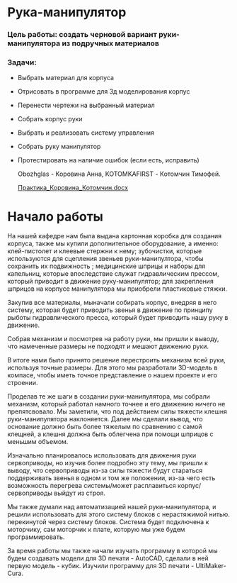 # Рука-манипулятор


### Цель работы: создать черновой вариант руки-манипулятора из подручных материалов 
### Задачи: 
* Выбрать материал для корпуса 
* Отрисовать в программе для 3д моделирования корпус 
* Перенести чертежи на выбранный материал 
* Собрать корпус руки 
* Выбрать и реализовать систему управления 
* Собрать руку манипулятор 
* Протестировать на наличие ошибок (если есть, исправить)


  Obozhglas - Коровина Анна, KOTOMKAFIRST - Котомчин Тимофей.


  [Практика_Коровина_Котомчин.docx](https://github.com/Obozhglas/arm-manipulator/files/11981893/_._.docx)


# Начало работы
  На нашей кафедре нам была выдана картонная коробка для создания корпуса, также мы купили дополнительное оборудование, а именно: клей-пистолет и клеевые стержни к нему; зубочистки, которые используются для сцепления звеньев руки-манипултора, чтобы сохранить их подвижность ; медицинские шприцы и наборы для капельниц, которые впоследствие служат гидравлическим прессом, который приводит в движение руку-манипулятор; для закрепления шприцов на корпусе манипулятора мы приобрели пластиковые стяжки.

  Закупив все материалы, мыначали собирать корпус, внедряя в него систему, которая будет приводить звенья в движение по принципу рыботы гидравлического пресса, который будет приводить нашу руку в движение.
  
  Собрав механизм и посмотрев на работу руки, мы пришли к выводу, что намеченные размеры не подходят и мешают движению руки. 
  
  В итоге нами было принято решение перестроить механизм всей руки, используя точные размеры. Для этого мы разработали 3D-модель в компасе, чтобы иметь точное представление о нашем проекте и его строении.
  
  Проделав те же шаги в создании руки-манипулятора, мы собрали механизм, который работал намного точнее и его движению ничего не препятсвовало. Мы заметили, что под действием силы тяжести клешня руки-манипулятора наклоняется. Далее мы сделали вывод, что основание должно быть более тяжелым по сравнению с самой клещней, а клешня должна быть облегчена при помощи шприцов с меньшим объемом. 

  Изначально планировалось использовать для движения руки сервоприводы, но изучив более подробно эту тему, мы пришли к выводу, что сервоприводы из-за силы тяжести будут стараться поддерживать звенья в одном и том же положении, из-за чего есть возможность перегрева системы/может расплавиться корпус/сервоприводы выйдут из строя. 

  Мы также думали над автоматизацией нашей руки-манипулятора, и решили использовать для этого систему блоков с нерастяжимой нитью. перекинутой через систему блоков. Система будет подключена к моторчику, сам моторчик к плате, которую мы уже будем программировать. 

  За время работы мы также начали изучать программу в которой мы будем создавать модели для 3D печати - AutoCAD, сделали в ней первую модель - кубик. Изучили программу для 3D печати - UltiMaker-Cura.
